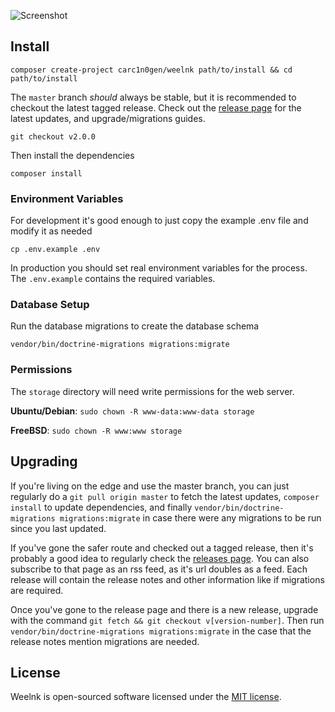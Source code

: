 ![Screenshot](https://i.imgur.com/VxXhcqv.png)

## Install

`composer create-project carc1n0gen/weelnk path/to/install && cd path/to/install`

The `master` branch *should* always be stable, but it is recommended to checkout the latest tagged release.  Check out 
the [release page](https://github.com/carc1n0gen/weelnk/releases) for the latest updates, and upgrade/migrations guides.

`git checkout v2.0.0`

Then install the dependencies

`composer install`

### Environment Variables

For development it's good enough to just copy the example .env file and modify it as needed

`cp .env.example .env`

In production you should set real environment variables for the process.  The `.env.example` contains the required variables.

<!--
In nginx this can be done like so:

```nginx
location ~ \.php$ {
  ...
  fastcgi_param SOME_VARIABLE some_value;
  ...
}
```
-->

### Database Setup

Run the database migrations to create the database schema

`vendor/bin/doctrine-migrations migrations:migrate`

### Permissions

The `storage` directory will need write permissions for the web server.

**Ubuntu/Debian**: `sudo chown -R www-data:www-data storage`

**FreeBSD**: `sudo chown -R www:www storage`

## Upgrading

If you're living on the edge and use the master branch, you can just regularly do a `git pull origin master` to fetch the latest updates, `composer install` to update dependencies, and finally `vendor/bin/doctrine-migrations migrations:migrate` in case there were any migrations to be run since you last updated.

If you've gone the safer route and checked out a tagged release, then it's probably a good idea to regularly check the [releases page](https://github.com/carc1n0gen/weelnk/releases). You can also subscribe to that page as an rss feed, as it's url doubles as a feed.  Each release will contain the release notes and other information like if migrations are required.

Once you've gone to the release page and there is a new release, upgrade with the command `git fetch && git checkout v[version-number]`.  Then run `vendor/bin/doctrine-migrations migrations:migrate` in the case that the release notes mention migrations are needed.

## License

Weelnk is open-sourced software licensed under the [MIT license](http://opensource.org/licenses/MIT).
